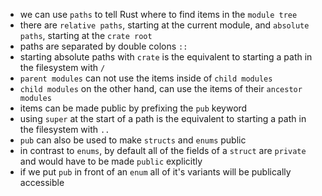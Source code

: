 -  we can use `paths` to tell Rust where to find items in the `module tree`
-  there are `relative paths`, starting at the current module, and `absolute paths`, starting at the `crate root`
-  paths are separated by double colons `::`
-  starting absolute paths with `crate` is the equivalent to starting a path in the filesystem with `/`
-  `parent modules` can not use the items inside of `child modules`
-  `child modules` on the other hand, can use the items of their `ancestor modules`
-  items can be made public by prefixing the `pub` keyword
-  using `super` at the start of a path is the equivalent to starting a path in the filesystem with `..`
-  `pub` can also be used to make `structs` and `enums` public
-  in contrast to `enums`, by default all of the fields of a `struct` are `private` and would have to be made `public` explicitly
-  if we put `pub` in front of an `enum` all of it's variants will be publically accessible
